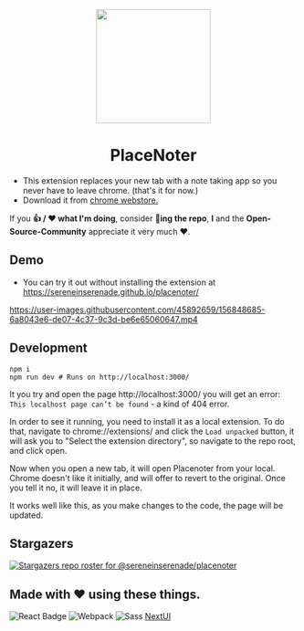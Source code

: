 <p align="center">
  <img src="public/logo-placenoter.svg" width="200"/>
  
  <h1 align="center">PlaceNoter</h1>
</p>

- This extension replaces your new tab with a note taking app so you never have to leave chrome. (that's it for now.)
- Download it from [chrome webstore.](https://chrome.google.com/webstore/detail/pagenoter/jefjneinemilpncgcfdglggeheiaakfc?hl=en-GB&authuser=0)

If you **👍 / ❤️ what I'm doing**, consider **🌟ing the repo**, **I** and the **Open-Source-Community** appreciate it very much ❤️.

## Demo

- You can try it out without installing the extension at https://sereneinserenade.github.io/placenoter/

https://user-images.githubusercontent.com/45892659/156848685-6a8043e6-de07-4c37-9c3d-be6e65060647.mp4

## Development

```
npm i
npm run dev # Runs on http://localhost:3000/
```


It you try and open the page http://localhost:3000/ you will get an error: `This localhost page can’t be found` - a kind of 404 error.

In order to see it running, you need to install it as a local extension. To do that, navigate to chrome://extensions/ and click the `Load unpacked` button, it will ask you to "Select the extension directory", so navigate to the repo root, and click open.

Now when you open a new tab, it will open Placenoter from your local. Chrome doesn't like it initially, and will offer to revert to the original. Once you tell it no, it will leave it in place.

It works well like this, as you make changes to the code, the page will be updated.

## Stargazers

[![Stargazers repo roster for @sereneinserenade/placenoter](https://reporoster.com/stars/dark/sereneinserenade/placenoter)](https://github.com/sereneinserenade/placenoter/stargazers)

## Made with ❤️ using these things.

![React Badge](https://img.shields.io/badge/React-1ca0f1?style=for-the-badge&labelColor=61dafb&logo=react&logoColor=white) ![Webpack](https://img.shields.io/badge/Webpack-1ca0f1?style=for-the-badge&labelColor=1c73b9&logo=Webpack&logoColor=white) ![Sass](https://img.shields.io/badge/Sass-1ca0f1?style=for-the-badge&labelColor=c56394&logo=sass&logoColor=white) [NextUI](https://nextui.org/)
